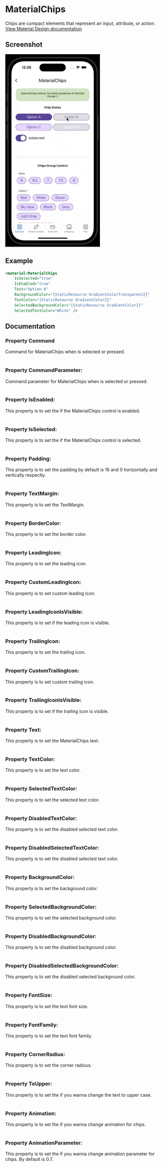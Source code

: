 # MaterialChips
Chips are compact elements that represent an input, attribute, or action.
<br/>
[View Material Design documentation](https://m3.material.io/components/chips/overview)

## Screenshot
<img src="https://github.com/HorusSoftwareUY/MaterialDesignControlsPlugin/blob/master/screenshots/chips.gif" width="300">

## Example
```XML
<material:MaterialChips
    IsSelected="true"
    IsEnabled="true"
    Text="Option A"
    BackgroundColor="{StaticResource GradientColorTransparent2}"
    TextColor="{StaticResource GradientColor2}"
    SelectedBackgroundColor="{StaticResource GradientColor2}"
    SelectedTextColor="White" />
```

## Documentation

### Property Command
Command for MaterialChips when is selected or pressed.
<br/>
<br/>

### Property CommandParameter:
Command parameter for MaterialChips when is selected or pressed.
<br/>
<br/>

### Property IsEnabled:
This property is to set the if the MaterialChips control is enabled.
<br/>
<br/>

### Property IsSelected:
This property is to set the if the MaterialChips control is selected.
<br/>
<br/>

### Property Padding:
This property is to set the padding by default is 16 and 0 horizontally and vertically respectly.
<br/>
<br/>

### Property TextMargin:
This property is to set the TextMargin.
<br/>
<br/>

### Property BorderColor:
This property is to set the border color.
<br/>
<br/>

### Property LeadingIcon:
This property is to set the leading icon.
<br/>
<br/>

### Property CustomLeadingIcon:
This property is to set custom leading icon.
<br/>
<br/>

### Property LeadingIconIsVisible:
This property is to set if the leading icon is visible.
<br/>
<br/>

### Property TrailingIcon:
This property is to set the trailing icon.
<br/>
<br/>

### Property CustomTrailingIcon:
This property is to set custom trailing icon.
<br/>
<br/>

### Property TrailingIconIsVisible:
This property is to set if the trailing icon is visible.
<br/>
<br/>

### Property Text:
This property is to set the MaterialChips text.
<br/>
<br/>

### Property TextColor:
This property is to set the text color.
<br/>
<br/>

### Property SelectedTextColor:
This property is to set the selected text color.
<br/>
<br/>

### Property DisabledTextColor:
This property is to set the disabled selected text color.
<br/>
<br/>

### Property DisabledSelectedTextColor:
This property is to set the disabled selected text color.
<br/>
<br/>

### Property BackgroundColor:
This property is to set the background color.
<br/>
<br/>

### Property SelectedBackgroundColor:
This property is to set the selected background color.
<br/>
<br/>

### Property DisabledBackgroundColor:
This property is to set the disabled background color.
<br/>
<br/>

### Property DisabledSelectedBackgroundColor:
This property is to set the disabled selected background color.
<br/>
<br/>

### Property FontSize:
This property is to set the text font size.
<br/>
<br/>

### Property FontFamily:
This property is to set the text font family.
<br/>
<br/>

### Property CornerRadius:
This property is to set the corner radious.
<br/>
<br/>

### Property ToUpper:
This property is to set the if you wanna change the text to upper case.
<br/>
<br/>

### Property Animation:
This property is to set the if you wanna change animation for chips.
<br/>
<br/>

### Property AnimationParameter:
This property is to set the if you wanna change animation parameter for chips. By default is 0.7.
<br/>
<br/>
